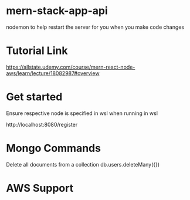 # mern-stack-app-api

nodemon to help restart the server for you when you make code changes

# Tutorial Link
https://allstate.udemy.com/course/mern-react-node-aws/learn/lecture/18082987#overview

# Get started
Ensure respective node is specified in wsl when running in wsl

http://localhost:8080/register

# Mongo Commands
Delete all documents from a collection
db.users.deleteMany({})

# AWS Support
